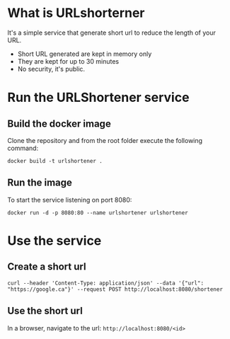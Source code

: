 # What is URLshorterner

It's a simple service that generate short url to reduce the length of your URL.

- Short URL generated are kept in memory only
- They are kept for up to 30 minutes
- No security, it's public.

# Run the URLShortener service

## Build the docker image
Clone the repository and from the root folder execute the following command:

`docker build -t urlshortener .`

## Run the image
To start the service listening on port 8080:

`docker run -d -p 8080:80 --name urlshortener urlshortener`

# Use the service

## Create a short url
`curl --header 'Content-Type: application/json' --data '{"url": "https://google.ca"}' --request POST http://localhost:8080/shortener`

## Use the short url
In a browser, navigate to the url: `http://localhost:8080/<id>`
